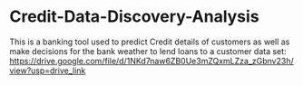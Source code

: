 # Credit-Data-Discovery-Analysis
This is a banking tool used to predict Credit details of customers as well as make decisions for the bank weather to lend loans to a customer
data set: https://drive.google.com/file/d/1NKd7naw6ZB0Ue3mZQxmLZza_zGbnv23h/view?usp=drive_link
